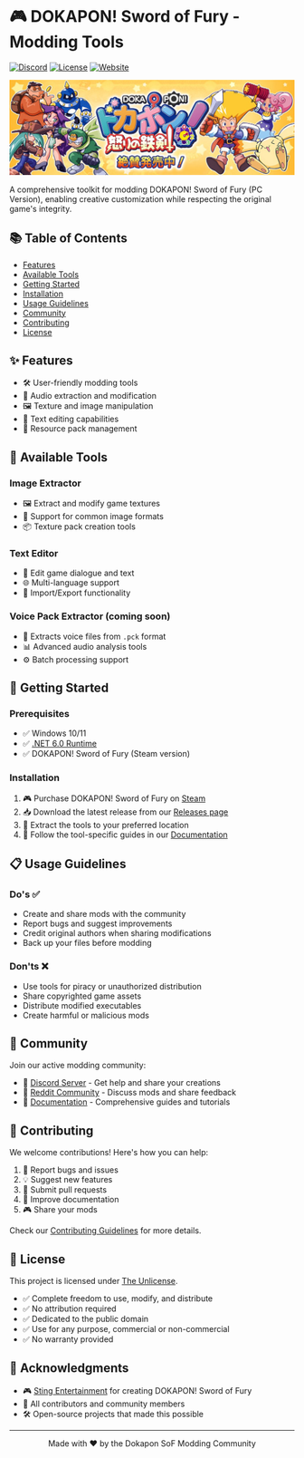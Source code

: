 # 🎮 DOKAPON! Sword of Fury - Modding Tools
[![Discord](https://img.shields.io/discord/123456789?color=7289DA&label=Discord&logo=discord&logoColor=white)](https://discord.gg/wXhAEvhTuR)
[![License](https://img.shields.io/badge/license-Unlicense-blue.svg)](LICENSE)
[![Website](https://img.shields.io/badge/Website-Documentation-green)](https://dinasor.github.io/dokaponsof/)

<p align="center">
  <img src="docs/assets/images/banner.jpg" alt="Dokapon SoF Banner" width="900">
</p>

A comprehensive toolkit for modding DOKAPON! Sword of Fury (PC Version), enabling creative customization while respecting the original game's integrity.

## 📚 Table of Contents
- [Features](#-features)
- [Available Tools](#-available-tools)
- [Getting Started](#-getting-started)
- [Installation](#-installation)
- [Usage Guidelines](#-usage-guidelines)
- [Community](#-community)
- [Contributing](#-contributing)
- [License](#-license)

## ✨ Features
- 🛠️ User-friendly modding tools
- 🎵 Audio extraction and modification
- 🖼️ Texture and image manipulation
- 📝 Text editing capabilities
- 🔧 Resource pack management

## 🔧 Available Tools

### Image Extractor
- 🖼️ Extract and modify game textures
- 🎨 Support for common image formats
- 📦 Texture pack creation tools

### Text Editor
- 📝 Edit game dialogue and text
- 🌐 Multi-language support
- 🔄 Import/Export functionality

### Voice Pack Extractor (coming soon)
- 🎤 Extracts voice files from `.pck` format
- 📊 Advanced audio analysis tools
- ⚙️ Batch processing support

## 🚀 Getting Started

### Prerequisites
- ✅ Windows 10/11
- ✅ [.NET 6.0 Runtime](https://dotnet.microsoft.com/download/dotnet/6.0)
- ✅ DOKAPON! Sword of Fury (Steam version)

### Installation
1. 🎮 Purchase DOKAPON! Sword of Fury on [Steam](https://store.steampowered.com/app/3077020/)
2. 📥 Download the latest release from our [Releases page](https://github.com/DiNaSoR/dokaponsof/releases)
3. 📂 Extract the tools to your preferred location
4. 📖 Follow the tool-specific guides in our [Documentation](https://dinasor.github.io/dokaponsof/)

## 📋 Usage Guidelines

### Do's ✅
- Create and share mods with the community
- Report bugs and suggest improvements
- Credit original authors when sharing modifications
- Back up your files before modding

### Don'ts ❌
- Use tools for piracy or unauthorized distribution
- Share copyrighted game assets
- Distribute modified executables
- Create harmful or malicious mods

## 🌟 Community
Join our active modding community:
- 💬 [Discord Server](https://discord.gg/wXhAEvhTuR) - Get help and share your creations
- 📱 [Reddit Community](https://reddit.com/r/dokaponofficial/) - Discuss mods and share feedback
- 📖 [Documentation](https://dinasor.github.io/dokaponsof/) - Comprehensive guides and tutorials

## 🤝 Contributing
We welcome contributions! Here's how you can help:

1. 🐛 Report bugs and issues
2. 💡 Suggest new features
3. 🔧 Submit pull requests
4. 📖 Improve documentation
5. 🎮 Share your mods

Check our [Contributing Guidelines](CONTRIBUTING.md) for more details.

## 📄 License
This project is licensed under [The Unlicense](LICENSE).

- ✅ Complete freedom to use, modify, and distribute
- ✅ No attribution required
- ✅ Dedicated to the public domain
- ✅ Use for any purpose, commercial or non-commercial
- ✅ No warranty provided

## 💖 Acknowledgments
- 🎮 [Sting Entertainment](https://www.sting.co.jp/) for creating DOKAPON! Sword of Fury
- 👥 All contributors and community members
- 🛠️ Open-source projects that made this possible

---

<p align="center">
  Made with ❤️ by the Dokapon SoF Modding Community
</p>
